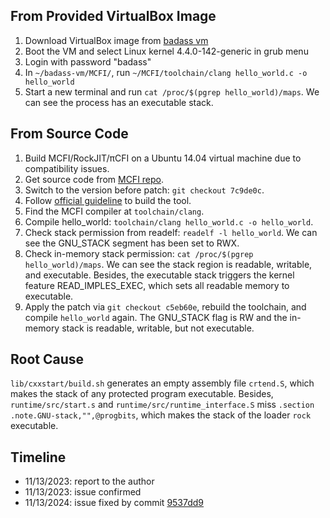 ## From Provided VirtualBox Image

1. Download VirtualBox image from [badass vm](https://zenodo.org/records/15467218)
2. Boot the VM and select Linux kernel 4.4.0-142-generic in grub menu
3. Login with password "badass"
4. In `~/badass-vm/MCFI/`, run `~/MCFI/toolchain/clang hello_world.c -o hello_world`
5. Start a new terminal and run `cat /proc/$(pgrep hello_world)/maps`. We can see the process has an executable stack.

## From Source Code

1. Build MCFI/RockJIT/πCFI on a Ubuntu 14.04 virtual machine due to compatibility issues.
2. Get source code from [MCFI repo](https://github.com/mcfi/MCFI).
3. Switch to the version before patch: `git checkout 7c9de0c`.
4. Follow [official guideline](https://github.com/mcfi/MCFI/blob/master/README.md) to build the tool.
5. Find the MCFI compiler at `toolchain/clang`.
6. Compile hello_world: `toolchain/clang hello_world.c -o hello_world`.
7. Check stack permission from readelf: `readelf -l hello_world`. We can see the GNU_STACK segment has been set to RWX.
8. Check in-memory stack permission: `cat /proc/$(pgrep hello_world)/maps`. We can see the stack region is readable, writable, and executable. Besides, the executable stack triggers the kernel feature READ_IMPLES_EXEC, which sets all readable memory to executable.
9. Apply the patch via `git checkout c5eb60e`, rebuild the toolchain, and compile `hello_world` again. The GNU_STACK flag is RW and the in-memory stack is readable, writable, but not executable.

## Root Cause

`lib/cxxstart/build.sh` generates an empty assembly file `crtend.S`, which makes the stack of any protected program executable. Besides, `runtime/src/start.s` and `runtime/src/runtime_interface.S` miss `.section .note.GNU-stack,"",@progbits`, which makes the stack of the loader `rock` executable.

## Timeline

* 11/13/2023: report to the author
* 11/13/2023: issue confirmed
* 11/13/2024: issue fixed by commit [9537dd9](https://github.com/mcfi/MCFI/commit/9537dd9822c874f3a134d42e355b67b70de1888e)